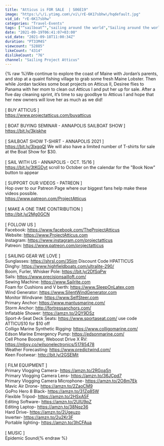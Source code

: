 ```yaml
---
title: "Atticus is FOR SALE  | S06E19"
image: "https:\/\/i.ytimg.com\/vi\/rE-6K17sbhw\/hqdefault.jpg"
vid_id: "rE-6K17sbhw"
categories: "Travel-Events"
tags: ["“sailboat”","sailing around the world","Sailing around the world on a budget"]
date: "2021-09-19T06:41:07+03:00"
vid_date: "2021-09-18T11:00:34Z"
duration: "PT33M4S"
viewcount: "52885"
likeCount: "4314"
dislikeCount: "76"
channel: "Sailing Project Atticus"
---
```

{% raw %}We continue to explore the coast of Maine with Jordan’s parents, and stop at a quaint fishing village to grab some fresh Maine Lobster. Then while Jordan tackles some boat projects on Atticus II, Desiree flies to Panama with her mom to clean out Atticus I and put her up for sale. After a five day cleaning sprint, it’s time to say goodbye to Atticus I and hope that her new owners will love her as much as we did! <br /><br />[ BUY ATTICUS ]<br /><a rel="nofollow" target="blank" href="https://www.projectatticus.com/buyatticus">https://www.projectatticus.com/buyatticus</a> <br /><br />[ BOAT BUYING SEMINAR - ANNAPOLIS SAILBOAT SHOW ]<br /><a rel="nofollow" target="blank" href="https://bit.ly/3kjskhe">https://bit.ly/3kjskhe</a><br /><br />[ SAILBOAT SHOW T-SHIRT - ANNAPOLIS 2021 ]<br /><a rel="nofollow" target="blank" href="https://bit.ly/3lxgqQl">https://bit.ly/3lxgqQl</a> We will also have a limited number of T-shirts for sale at the Boat Show for $30.<br /><br />[ SAIL WITH US - ANNAPOLIS - OCT. 15/16 ]  <br /><a rel="nofollow" target="blank" href="https://bit.ly/3tKGDyt">https://bit.ly/3tKGDyt</a> scroll to October on the calendar for the &quot;Book Now&quot; button to appear<br /><br />[ SUPPORT OUR VIDEOS - PATREON ] <br />Hop over to our Patreon Page where our biggest fans help make these videos possible. <br /><a rel="nofollow" target="blank" href="https://www.patreon.com/ProjectAtticus">https://www.patreon.com/ProjectAtticus</a><br /><br />[ MAKE A ONE TIME CONTRIBUTION ] <br /><a rel="nofollow" target="blank" href="http://bit.ly/2Mg0GCN">http://bit.ly/2Mg0GCN</a><br /><br />[ FOLLOW US ] <br />Facebook: <a rel="nofollow" target="blank" href="https://www.facebook.com/TheProjectAtticus">https://www.facebook.com/TheProjectAtticus</a><br />Website:  <a rel="nofollow" target="blank" href="https://www.ProjectAtticus.com">https://www.ProjectAtticus.com</a><br />Instagram: <a rel="nofollow" target="blank" href="https://www.instagram.com/projectatticus">https://www.instagram.com/projectatticus</a><br />Patreon: <a rel="nofollow" target="blank" href="https://www.patreon.com/projectatticus">https://www.patreon.com/projectatticus</a><br /><br />[ SAILING GEAR WE LOVE ]<br />Sunglasses: <a rel="nofollow" target="blank" href="https://shrsl.com/35iim">https://shrsl.com/35iim</a> Discount Code HPATTICUS <br />Dinghy: <a rel="nofollow" target="blank" href="https://www.highfieldboats.com/ultralite-290/">https://www.highfieldboats.com/ultralite-290/</a><br />Boom, Furler, Whisker Pole: <a rel="nofollow" target="blank" href="https://bit.ly/2DfSqPw">https://bit.ly/2DfSqPw</a> <br />Sails: <a rel="nofollow" target="blank" href="https://www.precisionsailloft.com/">https://www.precisionsailloft.com/</a><br />Sewing Machine: <a rel="nofollow" target="blank" href="https://www.Sailrite.com">https://www.Sailrite.com</a><br />Foam for Cushions and V berth: <a rel="nofollow" target="blank" href="https://www.SleepOnLatex.com">https://www.SleepOnLatex.com</a><br />Wind Generator: <a rel="nofollow" target="blank" href="https://www.SilentWindGenerator.com">https://www.SilentWindGenerator.com</a><br />Monitor Windvane: <a rel="nofollow" target="blank" href="https://www.SelfSteer.com">https://www.SelfSteer.com</a><br />Primary Anchor: <a rel="nofollow" target="blank" href="https://www.mantusmarine.com/">https://www.mantusmarine.com/</a><br />Storm Anchor: <a rel="nofollow" target="blank" href="http://fortressanchors.com/">http://fortressanchors.com/</a><br />Inflatable Shower: <a rel="nofollow" target="blank" href="https://amzn.to/2QY9DSz">https://amzn.to/2QY9DSz</a><br />Sport-A-Seat Deck Seats: <a rel="nofollow" target="blank" href="https://www.sportaseat.com/">https://www.sportaseat.com/</a>  use code ATTICUS10 for $10 off<br />Colligo Marine Synthetic Rigging: <a rel="nofollow" target="blank" href="https://www.colligomarine.com/">https://www.colligomarine.com/</a> <br />Edson Marine Emergency Pump: <a rel="nofollow" target="blank" href="https://edsonmarine.com/">https://edsonmarine.com/</a><br />Cell Phone Booster, Weboost Drive X RV: <a rel="nofollow" target="blank" href="https://mbsy.co/wilsonelectronics/51785478">https://mbsy.co/wilsonelectronics/51785478</a><br />Weather Forecasting: <a rel="nofollow" target="blank" href="https://www.predictwind.com/">https://www.predictwind.com/</a><br />Keen Footwear: <a rel="nofollow" target="blank" href="http://bit.ly/2GSEMjt">http://bit.ly/2GSEMjt</a> <br /><br />[ FILM EQUIPMENT ] <br />Primary Vlogging Camera- <a rel="nofollow" target="blank" href="https://amzn.to/2RGoaSn">https://amzn.to/2RGoaSn</a><br />Primary Vlogging Camera Lens- <a rel="nofollow" target="blank" href="https://amzn.to/36JCpd7">https://amzn.to/36JCpd7</a><br />Primary Vlogging Camera Microphone- <a rel="nofollow" target="blank" href="https://amzn.to/2O8m7Ek">https://amzn.to/2O8m7Ek</a><br />Mavic Air Drone-  <a rel="nofollow" target="blank" href="https://amzn.to/2ZaoCM9">https://amzn.to/2ZaoCM9</a><br />GoPro Hero 8 Black- <a rel="nofollow" target="blank" href="https://amzn.to/31Zq85W">https://amzn.to/31Zq85W</a><br />Flexible Tripod- <a rel="nofollow" target="blank" href="https://amzn.to/2HSxA5F">https://amzn.to/2HSxA5F</a><br />Editing Software- <a rel="nofollow" target="blank" href="https://amzn.to/2UlU9pZ">https://amzn.to/2UlU9pZ</a><br />Editing Laptop- <a rel="nofollow" target="blank" href="https://amzn.to/38Nqz36">https://amzn.to/38Nqz36</a> <br />Hard Drive- <a rel="nofollow" target="blank" href="https://amzn.to/2Ugeuzo">https://amzn.to/2Ugeuzo</a><br />Inverter- <a rel="nofollow" target="blank" href="https://amzn.to/2u2Kr3F">https://amzn.to/2u2Kr3F</a><br />Portable lighting- <a rel="nofollow" target="blank" href="https://amzn.to/3hCFAua">https://amzn.to/3hCFAua</a> <br /><br />[ MUSIC ] <br />Epidemic Sound{% endraw %}
